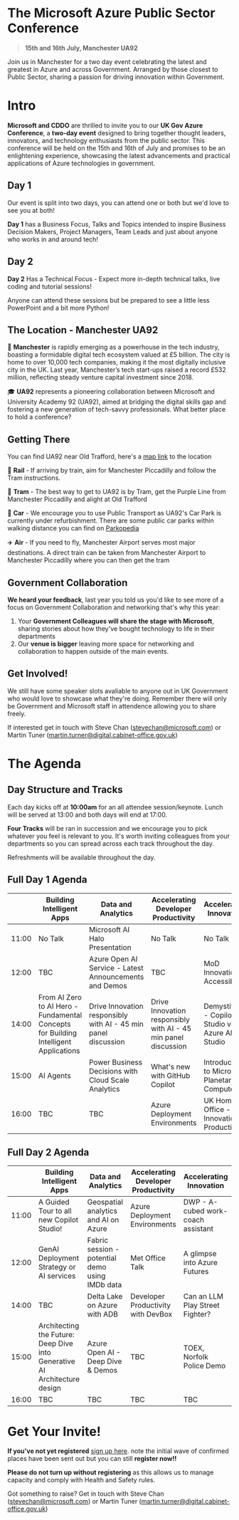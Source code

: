 # The Microsoft Azure Public Sector Conference 

> **15th and 16th July, Manchester UA92**

Join us in Manchester for a two day event celebrating the latest and greatest in Azure and across Government. Arranged by those closest to Public Sector, sharing a passion for driving innovation within Government. 


# Intro

**Microsoft and CDDO** are thrilled to invite you to our **UK Gov Azure Conference**, a **two-day event** designed to bring together thought leaders, innovators, and technology enthusiasts from the public sector. This conference will be held on the 15th and 16th of July and promises to be an enlightening experience, showcasing the latest advancements and practical applications of Azure technologies in government.

## Day 1

Our event is split into two days, you can attend one or both but we'd love to see you at both!

**Day 1** has a Business Focus, Talks and Topics intended to inspire Business Decision Makers, Project Managers, Team Leads and just about anyone who works in and around tech!

## Day 2

**Day 2** Has a Technical Focus - Expect more in-depth technical talks, live coding and tutorial sessions!

Anyone can attend these sessions but be prepared to see a little less PowerPoint and a bit more Python!

## The Location - Manchester UA92 

🏢 **Manchester** is rapidly emerging as a powerhouse in the tech industry, boasting a formidable digital tech ecosystem valued at £5 billion. The city is home to over 10,000 tech companies, making it the most digitally inclusive city in the UK. Last year, Manchester’s tech start-ups raised a record £532 million, reflecting steady venture capital investment since 2018.

🎓 **UA92** represents a pioneering collaboration between Microsoft and University Academy 92 (UA92), aimed at bridging the digital skills gap and fostering a new generation of tech-savvy professionals. What better place to hold a conference?

## Getting There

You can find UA92 near Old Trafford, here's a [map link](https://maps.app.goo.gl/zFuKhJenMg9S1FiEA) to the location


🚝 **Rail** - If arriving by train, aim for Manchester Piccadilly and follow the Tram instructions. 

🚃 **Tram** - The best way to get to UA92 is by Tram, get the Purple Line from Manchester Piccadilly and alight at Old Trafford

🚗 **Car** - We encourage you to use Public Transport as UA92's Car Park is currently under refurbishment. There are some public car parks within walking distance you can find on [Parkopedia](https://en.parkopedia.co.uk/parking/locations/old_trafford_greater_manchester_england_united_kingdom_7753gcw2hhnx9q804b/?country=uk&arriving=202407150900&leaving=202407151800)

✈️ **Air** - If you need to fly, Manchester Airport serves most major destinations. A direct train can be taken from Manchester Airport to Manchester Piccadilly where you can then get the tram

## Government Collaboration

**We heard your feedback**, last year you told us you'd like to see more of a focus on Government Collaboration and networking that's why this year:

 1. Your **Government Colleagues will share the stage with Microsoft**, sharing stories about how they've bought technology to life in their departments
 2. Our **venue is bigger** leaving more space for networking and collaboration to happen outside of the main events.

## Get Involved!
We still have some speaker slots avaliable to anyone out in UK Government who would love to showcase what they're doing. Remember there will only be Government and Microsoft staff in attendence allowing you to share freely.

If interested get in touch with Steve Chan (stevechan@microsoft.com) or Martin Tuner (martin.turner@digital.cabinet-office.gov.uk)

# The Agenda

## Day Structure and Tracks 

Each day kicks off at **10:00am** for an all attendee session/keynote. Lunch will be served at 13:00 and both days will end at 17:00.

**Four Tracks** will be ran in succession and we encourage you to pick whatever you feel is relevant to you. It's worth inviting colleagues from your departments so you can spread across each track throughout the day. 

Refreshments will be available throughout the day. 

## Full Day 1 Agenda

|  |Building Intelligent Apps | Data and Analytics | Accelerating Developer Productivity | Accelerating Innovation|
|--|--|--|--|--
| 11:00 | No Talk | Microsoft AI Halo Presentation | No Talk | No Talk
| 12:00 | TBC | Azure Open AI Service - Latest Announcements and Demos | TBC | MoD Innovation in Accessibility
| 14:00 | From AI Zero to AI Hero - Fundamental Concepts for Building Intelligent Applications |Drive Innovation responsibly with AI - 45 min panel discussion | Drive Innovation responsibly with AI - 45 min panel discussion | Demystifying - Copilot Studio vs Azure AI Studio
| 15:00 | AI Agents |Power Business Decisions with Cloud Scale Analytics | What's new with GitHub Copilot | Introduction to Microsoft Planetary Computer
| 16:00 | TBC |TBC| Azure Deployment Environments| UK Home Office - Innovation to Production


## Full Day 2 Agenda


|  |Building Intelligent Apps | Data and Analytics | Accelerating Developer Productivity | Accelerating Innovation|
|--|--|--|--|--
| 11:00 | A Guided Tour to all  new Copilot Studio! | Geospatial analytics and AI on Azure | Azure Deployment Environments| DWP - A-cubed work-coach assistant
| 12:00 | GenAI Deployment Strategy or AI services |Fabric session - potential demo using IMDb data | Met Office Talk | A glimpse into Azure Futures
| 14:00 | TBC | Delta Lake on Azure with ADB|Developer Productivity with DevBox| Can an LLM Play Street Fighter?
| 15:00 | Architecting the Future: Deep Dive into Generative AI Architecture design | Azure Open AI - Deep Dive & Demos|TBC| TOEX, Norfolk Police Demo
| 16:00 |TBC  |TBC  | TBC | TBC


# Get Your Invite!

**If you've not yet registered** [sign up here](https://aka.ms/ukgovconf/signup). note the initial wave of confirmed places have been sent out but you can still **register now!!**

**Please do not turn up without registering** as this allows us to manage capacity and comply with Health and Safety rules.

Got something to raise? Get in touch with Steve Chan (stevechan@microsoft.com) or Martin Tuner (martin.turner@digital.cabinet-office.gov.uk) 

